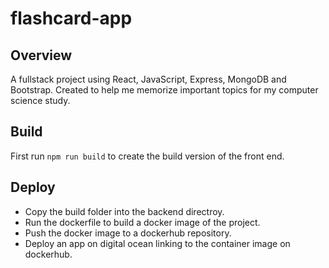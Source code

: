 # flashcard-app
## Overview
A fullstack project using React, JavaScript, Express, MongoDB and Bootstrap. Created to help me memorize important topics for my computer science study.

## Build
First run `npm run build` to create the build version of the front end.

## Deploy
- Copy the build folder into the backend directroy.
- Run the dockerfile to build a docker image of the project.
- Push the docker image to a dockerhub repository.
- Deploy an app on digital ocean linking to the container image on dockerhub.
